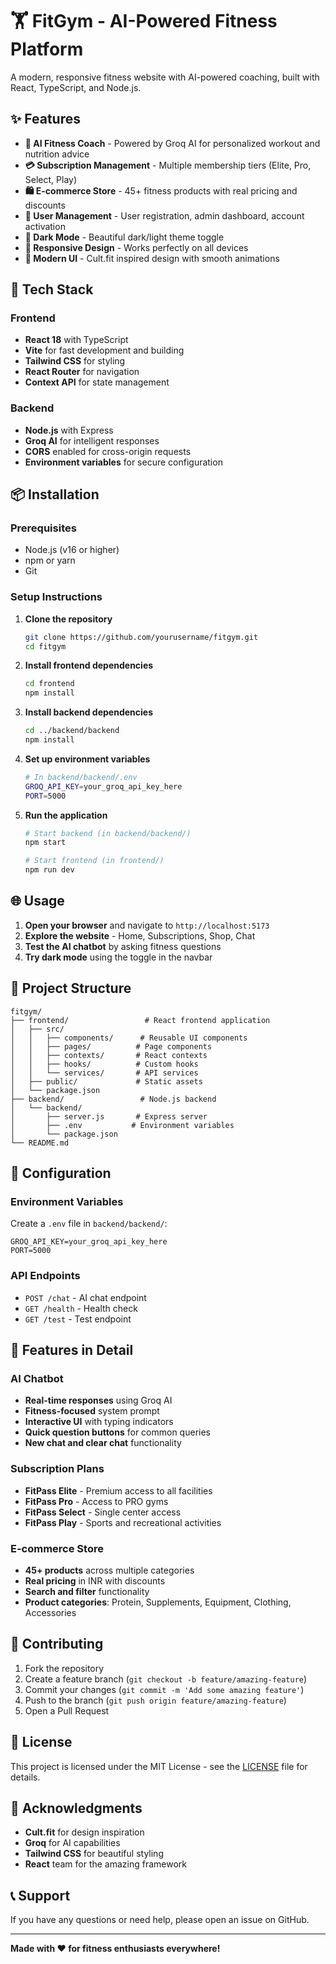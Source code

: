 # 🏋️ FitGym - AI-Powered Fitness Platform

A modern, responsive fitness website with AI-powered coaching, built with React, TypeScript, and Node.js.

## ✨ Features

- **🤖 AI Fitness Coach** - Powered by Groq AI for personalized workout and nutrition advice
- **💳 Subscription Management** - Multiple membership tiers (Elite, Pro, Select, Play)
- **🛍️ E-commerce Store** - 45+ fitness products with real pricing and discounts
- **👥 User Management** - User registration, admin dashboard, account activation
- **🌙 Dark Mode** - Beautiful dark/light theme toggle
- **📱 Responsive Design** - Works perfectly on all devices
- **🎨 Modern UI** - Cult.fit inspired design with smooth animations

## 🚀 Tech Stack

### Frontend
- **React 18** with TypeScript
- **Vite** for fast development and building
- **Tailwind CSS** for styling
- **React Router** for navigation
- **Context API** for state management

### Backend
- **Node.js** with Express
- **Groq AI** for intelligent responses
- **CORS** enabled for cross-origin requests
- **Environment variables** for secure configuration

## 📦 Installation

### Prerequisites
- Node.js (v16 or higher)
- npm or yarn
- Git

### Setup Instructions

1. **Clone the repository**
   ```bash
   git clone https://github.com/yourusername/fitgym.git
   cd fitgym
   ```

2. **Install frontend dependencies**
   ```bash
   cd frontend
   npm install
   ```

3. **Install backend dependencies**
   ```bash
   cd ../backend/backend
   npm install
   ```

4. **Set up environment variables**
   ```bash
   # In backend/backend/.env
   GROQ_API_KEY=your_groq_api_key_here
   PORT=5000
   ```

5. **Run the application**
   ```bash
   # Start backend (in backend/backend/)
   npm start
   
   # Start frontend (in frontend/)
   npm run dev
   ```

## 🌐 Usage

1. **Open your browser** and navigate to `http://localhost:5173`
2. **Explore the website** - Home, Subscriptions, Shop, Chat
3. **Test the AI chatbot** by asking fitness questions
4. **Try dark mode** using the toggle in the navbar

## 📁 Project Structure

```
fitgym/
├── frontend/                 # React frontend application
│   ├── src/
│   │   ├── components/      # Reusable UI components
│   │   ├── pages/          # Page components
│   │   ├── contexts/       # React contexts
│   │   ├── hooks/          # Custom hooks
│   │   └── services/       # API services
│   ├── public/             # Static assets
│   └── package.json
├── backend/                 # Node.js backend
│   └── backend/
│       ├── server.js       # Express server
│       ├── .env           # Environment variables
│       └── package.json
└── README.md
```

## 🔧 Configuration

### Environment Variables

Create a `.env` file in `backend/backend/`:

```env
GROQ_API_KEY=your_groq_api_key_here
PORT=5000
```

### API Endpoints

- `POST /chat` - AI chat endpoint
- `GET /health` - Health check
- `GET /test` - Test endpoint

## 🎨 Features in Detail

### AI Chatbot
- **Real-time responses** using Groq AI
- **Fitness-focused** system prompt
- **Interactive UI** with typing indicators
- **Quick question buttons** for common queries
- **New chat and clear chat** functionality

### Subscription Plans
- **FitPass Elite** - Premium access to all facilities
- **FitPass Pro** - Access to PRO gyms
- **FitPass Select** - Single center access
- **FitPass Play** - Sports and recreational activities

### E-commerce Store
- **45+ products** across multiple categories
- **Real pricing** in INR with discounts
- **Search and filter** functionality
- **Product categories**: Protein, Supplements, Equipment, Clothing, Accessories

## 🤝 Contributing

1. Fork the repository
2. Create a feature branch (`git checkout -b feature/amazing-feature`)
3. Commit your changes (`git commit -m 'Add some amazing feature'`)
4. Push to the branch (`git push origin feature/amazing-feature`)
5. Open a Pull Request

## 📝 License

This project is licensed under the MIT License - see the [LICENSE](LICENSE) file for details.

## 🙏 Acknowledgments

- **Cult.fit** for design inspiration
- **Groq** for AI capabilities
- **Tailwind CSS** for beautiful styling
- **React** team for the amazing framework

## 📞 Support

If you have any questions or need help, please open an issue on GitHub.

---

**Made with ❤️ for fitness enthusiasts everywhere!**
